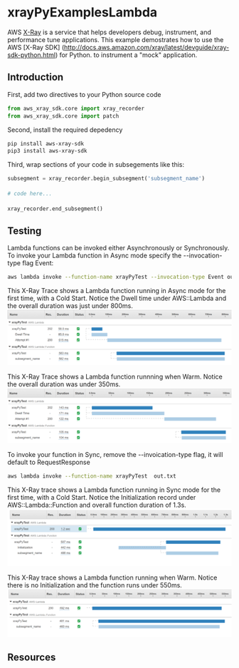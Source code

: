 # xrayPyExamplesLambda

AWS  [X-Ray](https://aws.amazon.com/xray/) is a service that helps developers debug, instrument, and performance tune applications.
This example demostrates how to use the AWS [X-Ray SDK] (http://docs.aws.amazon.com/xray/latest/devguide/xray-sdk-python.html) for Python. to instrument a "mock" application.

## Introduction

First, add two directives to your Python source code

```python
from aws_xray_sdk.core import xray_recorder
from aws_xray_sdk.core import patch
```

Second, install the required depedency

```bash
pip install aws-xray-sdk
pip3 install aws-xray-sdk
```

Third, wrap sections of your code in subsegements like this:

```python
subsegment = xray_recorder.begin_subsegment('subsegment_name')

# code here...

xray_recorder.end_subsegment()
```
## Testing

Lambda functions can be invoked either Asynchronously or Synchronously. To invoke your Lambda function in Async mode specify the --invocation-type flag Event:

```bash
aws lambda invoke --function-name xrayPyTest --invocation-type Event out.txt
```
This X-Ray Trace shows a Lambda function running in Async mode for the first time, with a Cold Start. Notice the Dwell time under AWS::Lambda and the overall duration was just under 800ms.
![Async Cold start](media/Async-cold.png)

This X-Ray Trace shows a Lambda function runnning when Warm. Notice the overall duration was under 350ms.
![Async Cold start](media/Async-warm.png)

To invoke your function in Sync, remove the --invoication-type flag, it will default to RequestResponse

```bash
aws lambda invoke --function-name xrayPyTest  out.txt
```

This X-Ray trace shows a Lambda function running in Sync mode for the first time, with a Cold Start. Notice the Initialization record under AWS::Lambda::Function and overall function duration of 1.3s.
![Sync Cold start](media/Sync-cold.png)

This X-Ray trace shows a Lambda function running when Warm. Notice there is no Initialization and the function runs under 550ms.
![Sync Warm start](media/Sync-warm.png)

## Resources
